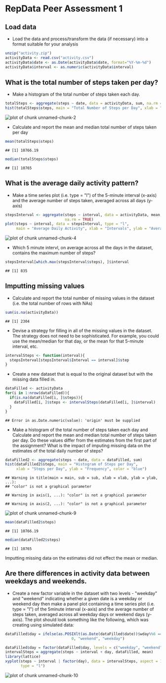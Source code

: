 # RepData Peer Assessment 1

## Load data

- Load the data and process/transform the data (if necessary) into a format suitable for your analysis


```r
unzip("activity.zip")
activityData <- read.csv("activity.csv")
activityData$date <- as.Date(activityData$date, format="%Y-%m-%d")
activityData$interval <- as.numeric(activityData$interval)
```

## What is the total number of steps taken per day?

- Make a histogram of the total number of steps taken each day.


```r
totalSteps <- aggregate(steps ~ date, data = activityData, sum, na.rm = TRUE)
hist(totalSteps$steps, main = "Total Number of Steps per Day", xlab = "Steps per Day", ylab = "Frequency", col = "blue" )
```

![plot of chunk unnamed-chunk-2](figure/unnamed-chunk-2-1.png) 

- Calculate and report the mean and median total number of steps taken per day


```r
mean(totalSteps$steps)
```

```
## [1] 10766.19
```

```r
median(totalSteps$steps)
```

```
## [1] 10765
```

## What is the average daily activity pattern?

- Make a time series plot (i.e. type = "l") of the 5-minute interval (x-axis) and the average number of steps taken, averaged across all days (y-axis)


```r
stepsInterval <- aggregate(steps ~ interval, data = activityData, mean,
                           na.rm = TRUE)
plot(steps ~ interval, data = stepsInterval, type = "l", 
     main = "Average Daily Activity", xlab = "Intervals", ylab = "Average Steps")
```

![plot of chunk unnamed-chunk-4](figure/unnamed-chunk-4-1.png) 

- Which 5 minute intervl, on average across all the days in the dataset, contains the maximum number of steps?


```r
stepsInterval[which.max(stepsInterval$steps), ]$interval
```

```
## [1] 835
```

## Imputting missing values

- Calculate and report the total number of missing values in the dataset (i.e. the total number of rows with NAs)


```r
sum(is.na(activityData))
```

```
## [1] 2304
```

- Devise a strategy for filling in all of the missing values in the dataset. The strategy does not need to be sophisticated. For example, you could use the mean/median for that day, or the mean for that 5-minute interval, etc.


```r
intervalSteps <- function(interval){
  stepsInterval[stepsInterval$Interval == interval]$step
}
```

- Create a new dataset that is equal to the original dataset but with the missing data filled in.


```r
dataFilled <- activityData
for(i in 1:nrow(dataFilled)){
  if(is.na(dataFilled[i, ]$steps)){
    dataFilled[i, ]$steps <- intervalSteps(dataFilled[i, ]$interval)
  }
}
```

```
## Error in as.Date.numeric(value): 'origin' must be supplied
```

- Make a histogram of the total number of steps taken each day and Calculate and report the mean and median total number of steps taken per day. Do these values differ from the estimates from the first part of the assignment? What is the impact of imputing missing data on the estimates of the total daily number of steps?


```r
dataFilled2 <- aggregate(steps ~ date, data = dataFilled, sum)
hist(dataFilled2$steps, main = "Histogram of Steps per Day", 
     xlab = "Steps per Day", ylab = "Frequency", color = "blue")
```

```
## Warning in title(main = main, sub = sub, xlab = xlab, ylab = ylab, ...):
## "color" is not a graphical parameter
```

```
## Warning in axis(1, ...): "color" is not a graphical parameter
```

```
## Warning in axis(2, ...): "color" is not a graphical parameter
```

![plot of chunk unnamed-chunk-9](figure/unnamed-chunk-9-1.png) 

```r
mean(dataFilled2$steps)
```

```
## [1] 10766.19
```

```r
median(dataFilled2$steps)
```

```
## [1] 10765
```

Imputting missing data on the estimates did not effect the mean or median.

## Are there differences in activity data between weekdays and weekends.  
  
  -    Create a new factor variable in the dataset with two levels - "weekday" and "weekend" indicating whether a given date is a weekday or weekend day then make a panel plot containing a time series plot (i.e. type = "l") of the 5minute interval (x-axis) and the average number of steps taken, averaged across all weekday days or weekend days (y-axis). The plot should look something like the following, which was creating using simulated data:



```r
dataFilled$day = ifelse(as.POSIXlt(as.Date(dataFilled$date))$wday%%6 == 
                              0, "weekend", "weekday")

dataFilled$day = factor(dataFilled$day, levels = c("weekday", "weekend"))
intervalSteps = aggregate(steps ~ interval + day, dataFilled, mean)
library(lattice)
xyplot(steps ~ interval | factor(day), data = intervalSteps, aspect = 1/2, 
       type = "l")
```

![plot of chunk unnamed-chunk-10](figure/unnamed-chunk-10-1.png) 

